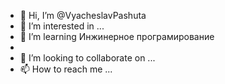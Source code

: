 - 👋 Hi, I’m @VyacheslavPashuta
- 👀 I’m interested in ...
- 🌱 I’m learning Инжинерное програмирование
- 
- 💞️ I’m looking to collaborate on ...
- 📫 How to reach me ...

<!---
VyacheslavPashuta/VyacheslavPashuta is a ✨ special ✨ repository because its `README.md` (this file) appears on your GitHub profile.
You can click the Preview link to take a look at your changes.
--->
